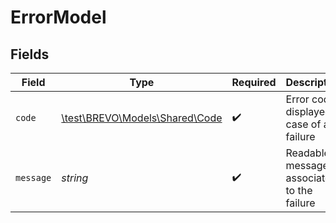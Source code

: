 # ErrorModel


## Fields

| Field                                                         | Type                                                          | Required                                                      | Description                                                   | Example                                                       |
| ------------------------------------------------------------- | ------------------------------------------------------------- | ------------------------------------------------------------- | ------------------------------------------------------------- | ------------------------------------------------------------- |
| `code`                                                        | [\test\BREVO\Models\Shared\Code](../../Models/Shared/Code.md) | :heavy_check_mark:                                            | Error code displayed in case of a failure                     | method_not_allowed                                            |
| `message`                                                     | *string*                                                      | :heavy_check_mark:                                            | Readable message associated to the failure                    | POST Method is not allowed on this path                       |